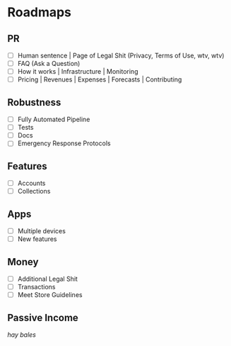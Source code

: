 # Roadmaps

## PR
- [ ] Human sentence | Page of Legal Shit (Privacy, Terms of Use, wtv, wtv)
- [ ] FAQ (Ask a Question)
- [ ] How it works | Infrastructure | Monitoring
- [ ] Pricing | Revenues | Expenses | Forecasts | Contributing

## Robustness

- [ ] Fully Automated Pipeline
- [ ] Tests
- [ ] Docs
- [ ] Emergency Response Protocols

## Features

- [ ] Accounts
- [ ] Collections

## Apps

- [ ] Multiple devices
- [ ] New features

## Money

- [ ] Additional Legal Shit
- [ ] Transactions
- [ ] Meet Store Guidelines

## Passive Income

*hay bales*

